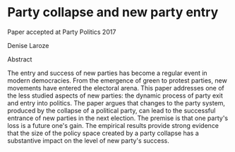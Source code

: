 # Party collapse and new party entry
Paper accepted at Party Politics 2017

Denise Laroze


Abstract

The entry and success of new parties has become a regular event in modern democracies. From the emergence of green to protest parties, new movements have entered the electoral arena. This paper addresses one of the less studied aspects of new parties: the dynamic process of party exit and entry into politics. The paper argues that changes to the party system, produced by the collapse of a political party, can lead to the successful entrance of new parties in the next election. The premise is that one party's loss is a future one's gain. The empirical results provide strong evidence that the size of the policy space created by a party collapse has a substantive impact on the level of new party's success.

